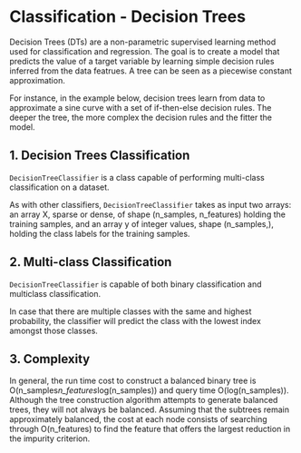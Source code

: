 # Classification - Decision Trees
Decision Trees (DTs) are a non-parametric supervised learning method used for classification and regression. The goal is to create a model that predicts the value of a target variable by learning simple decision rules inferred from the data featrues. A tree can be seen as a piecewise constant approximation.

For instance, in the example below, decision trees learn from data to approximate a sine curve with a set of if-then-else decision rules. The deeper the tree, the more complex the decision rules and the fitter the model.

## 1. Decision Trees Classification
`DecisionTreeClassifier` is a class capable of performing multi-class classification on a dataset.

As with other classifiers, `DecisionTreeClassifier` takes as input two arrays: an array X, sparse or dense, of shape (n_samples, n_features) holding the training samples, and an array y of integer values, shape (n_samples,), holding the class labels for the training samples.

## 2. Multi-class Classification
`DecisionTreeClassifier` is capable of both binary classification and multiclass classification.

In case that there are multiple classes with the same and highest probability, the classifier will predict the class with the lowest index amongst those classes.

## 3. Complexity
In general, the run time cost to construct a balanced binary tree is O(n_samples*n_features*log(n_samples)) and query time O(log(n_samples)). Although the tree construction algorithm attempts to generate balanced trees, they will not always be balanced. Assuming that the subtrees remain approximately balanced, the cost at each node consists of searching through O(n_features) to find the feature that offers the largest reduction in the impurity criterion.
